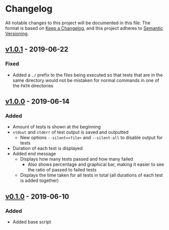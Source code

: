 <!-- markdownlint-disable MD024 -->

# Changelog #

All notable changes to this project will be documented in this file.
The format is based on [Keep a Changelog](https://keepachangelog.com/en/1.0.0/),
and this project adheres to [Semantic Versioning](https://semver.org/spec/v2.0.0.html).

## [v1.0.1] - 2019-06-22 ##

### Fixed ###

* Added a `./` prefix to the files being executed so that tests that are in the
  same directory would not be mistaken for normal commands in one of the `PATH`
  directories

[v1.0.1]: https://github.com/SpEZiiL/utest-script/compare/v1.0.0...v1.0.1

## [v1.0.0] - 2019-06-14 ##

### Added ###

* Amount of tests is shown at the beginning
* `stdout` and `stderr` of test output is saved and outputted
  * New options `--silent=<file>` and `--silent-all` to disable output for tests
* Duration of each test is displayed
* Added end message
  * Displays how many tests passed and how many failed
    * Also shows percentage and graphical bar, making it easier to see the ratio
      of passed to failed tests
  * Displays the time taken for all tests in total (all durations of each test
    is added together)

[v1.0.0]: https://github.com/SpEZiiL/utest-script/compare/v0.1.0...v1.0.0

## [v0.1.0] - 2019-06-10 ##

### Added ###

* Added base script

[v0.1.0]: https://github.com/SpEZiiL/utest-script/releases/tag/v0.1.0
